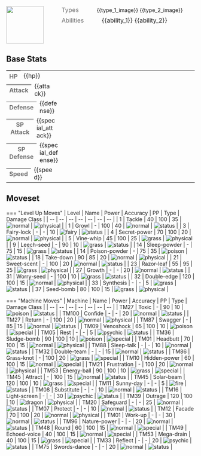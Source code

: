 <div style="display: flex; flex-direction: row; column-gap: 3rem; align-content: center;">
  <img src="../../img/pokemon/{{pokemon_name}}.png" width="100"/>

  <div>
    <div style="display: flex; flex-direction: row; column-gap: 3rem; alignt-items: center; margin-bottom: 0.5rem;">
      <p style="color: #737373; margin: 0px; font-size: 16px; font-weight: normal;">Types</p>
      <div style="display: flex; flex-direction: row; align-items: center; column-gap: 1rem">
        {{type_1_image}}
        {{type_2_image}}
      </div>
    </div>
    <div style="display: flex; flex-direction: row; column-gap: 3rem; alignt-items: center; ">
      <p style="color: #737373; margin: 0px;  font-weight: normal; font-size:16px;">Abilities</p>
      <div style="display: flex; flex-direction: row; align-items: center; font-size: 16px">
        {{ability_1}}
        {{ability_2}}
      </div>
    </div>
  </div>
</div>

## Base Stats
<table style="width: 100%">
  <tbody style="width: 100%;">
    <tr style="display: flex; align-items: center;">
      <th style="color: #737373;" >HP</th>
      <td style="border-top: none; width: 50px">{{hp}}</td>
      <td style="width: 100%; min-width: 450px; border-top: none;">
        <div style="width: {{hp_width}}%;" class="ranking-bar rank-{{hp_rank}}">
        </div>
      </td>
    </tr>
    <tr style="display: flex; align-items: center;">
      <th style="color: #737373;">Attack</th>
      <td style="border-top: none; width: 50px">{{attack}}</td>
      <td style="width: 100%; min-width: 450px; border-top: none;">
        <div style="width: {{atk_width}}%;" class="ranking-bar rank-{{atk_rank}}">
        </div>
      </td>
    </tr>
    <tr style="display: flex; align-items: center;">
      <th style="color: #737373;">Defense</th>
      <td style="border-top: none; width: 50px">{{defense}}</td>
      <td style="width: 100%; min-width: 450px; border-top: none;">
        <div style="width: {{def_width}}%;" class="ranking-bar rank-{{def_rank}}">
        </div>
      </td>
    </tr>
    <tr style="display: flex; align-items: center;">
      <th style="color: #737373;">SP Attack</th>
      <td style="border-top: none; width: 50px">{{special_attack}}</td>
      <td style="width: 100%; min-width: 450px; border-top: none;">
        <div style="width: {{sp_atk_width}}%;" class="ranking-bar rank-{{sp_atk_rank}}">
        </div>
      </td>
    </tr>
    <tr style="display: flex; align-items: center;">
      <th style="color: #737373;">SP Defense</th>
      <td style="border-top: none; width: 50px">{{special_defense}}</td>
      <td style="width: 100%; min-width: 450px; border-top: none;">
        <div style="width: {{sp_def_width}}%;" class="ranking-bar rank-{{sp_def_rank}}">
        </div>
      </td>
    </tr>
    <tr style="display: flex; align-items: center;">
      <th style="color: #737373;">Speed</th>
      <td style="border-top: none; width: 50px">{{speed}}</td>
      <td style="width: 100%; min-width: 450px; border-top: none;">
        <div style="width: {{speed_width}}%;" class="ranking-bar rank-{{speed_rank}}">
        </div>
      </td>
    </tr>
  </tbody>
</table>

## Moveset

=== "Level Up Moves"
    | Level | Name | Power | Accuracy | PP | Type | Damage Class |
    | -- | -- | -- | -- | -- | -- | -- |
    | 1 | Tackle | 40 | 100 | 35 | ![normal](../img/types/normal.png) | ![physical](../img/types/physical.png) |
    | 1 | Growl | - | 100 | 40 | ![normal](../img/types/normal.png) | ![status](../img/types/status.png) |
    | 3 | Fairy-lock | - | - | 10 | ![fairy](../img/types/fairy.png) | ![status](../img/types/status.png) |
    | 4 | Secret-power | 70 | 100 | 20 | ![normal](../img/types/normal.png) | ![physical](../img/types/physical.png) |
    | 5 | Vine-whip | 45 | 100 | 25 | ![grass](../img/types/grass.png) | ![physical](../img/types/physical.png) |
    | 9 | Leech-seed | - | 90 | 10 | ![grass](../img/types/grass.png) | ![status](../img/types/status.png) |
    | 14 | Sleep-powder | - | 75 | 15 | ![grass](../img/types/grass.png) | ![status](../img/types/status.png) |
    | 14 | Poison-powder | - | 75 | 35 | ![poison](../img/types/poison.png) | ![status](../img/types/status.png) |
    | 18 | Take-down | 90 | 85 | 20 | ![normal](../img/types/normal.png) | ![physical](../img/types/physical.png) |
    | 21 | Sweet-scent | - | 100 | 20 | ![normal](../img/types/normal.png) | ![status](../img/types/status.png) |
    | 23 | Razor-leaf | 55 | 95 | 25 | ![grass](../img/types/grass.png) | ![physical](../img/types/physical.png) |
    | 27 | Growth | - | - | 20 | ![normal](../img/types/normal.png) | ![status](../img/types/status.png) |
    | 31 | Worry-seed | - | 100 | 10 | ![grass](../img/types/grass.png) | ![status](../img/types/status.png) |
    | 32 | Double-edge | 120 | 100 | 15 | ![normal](../img/types/normal.png) | ![physical](../img/types/physical.png) |
    | 33 | Synthesis | - | - | 5 | ![grass](../img/types/grass.png) | ![status](../img/types/status.png) |
    | 37 | Seed-bomb | 80 | 100 | 15 | ![grass](../img/types/grass.png) | ![physical](../img/types/physical.png) |

=== "Machine Moves"
    | Machine | Name | Power | Accuracy | PP | Type | Damage Class |
    | -- | -- | -- | -- | -- | -- | -- |
    | TM27 | Toxic | - | 90 | 10 | ![poison](../img/types/poison.png) | ![status](../img/types/status.png) |
    | TM100 | Confide | - | - | 20 | ![normal](../img/types/normal.png) | ![status](../img/types/status.png) |
    | TM27 | Return | - | 100 | 20 | ![normal](../img/types/normal.png) | ![physical](../img/types/physical.png) |
    | TM87 | Swagger | - | 85 | 15 | ![normal](../img/types/normal.png) | ![status](../img/types/status.png) |
    | TM09 | Venoshock | 65 | 100 | 10 | ![poison](../img/types/poison.png) | ![special](../img/types/special.png) |
    | TM05 | Rest | - | - | 5 | ![psychic](../img/types/psychic.png) | ![status](../img/types/status.png) |
    | TM36 | Sludge-bomb | 90 | 100 | 10 | ![poison](../img/types/poison.png) | ![special](../img/types/special.png) |
    | TM01 | Headbutt | 70 | 100 | 15 | ![normal](../img/types/normal.png) | ![physical](../img/types/physical.png) |
    | TM88 | Sleep-talk | - | - | 10 | ![normal](../img/types/normal.png) | ![status](../img/types/status.png) |
    | TM32 | Double-team | - | - | 15 | ![normal](../img/types/normal.png) | ![status](../img/types/status.png) |
    | TM86 | Grass-knot | - | 100 | 20 | ![grass](../img/types/grass.png) | ![special](../img/types/special.png) |
    | TM10 | Hidden-power | 60 | 100 | 15 | ![normal](../img/types/normal.png) | ![special](../img/types/special.png) |
    | TM21 | Frustration | - | 100 | 20 | ![normal](../img/types/normal.png) | ![physical](../img/types/physical.png) |
    | TM53 | Energy-ball | 90 | 100 | 10 | ![grass](../img/types/grass.png) | ![special](../img/types/special.png) |
    | TM45 | Attract | - | 100 | 15 | ![normal](../img/types/normal.png) | ![status](../img/types/status.png) |
    | TM45 | Solar-beam | 120 | 100 | 10 | ![grass](../img/types/grass.png) | ![special](../img/types/special.png) |
    | TM11 | Sunny-day | - | - | 5 | ![fire](../img/types/fire.png) | ![status](../img/types/status.png) |
    | TM08 | Substitute | - | - | 10 | ![normal](../img/types/normal.png) | ![status](../img/types/status.png) |
    | TM16 | Light-screen | - | - | 30 | ![psychic](../img/types/psychic.png) | ![status](../img/types/status.png) |
    | TM39 | Outrage | 120 | 100 | 10 | ![dragon](../img/types/dragon.png) | ![physical](../img/types/physical.png) |
    | TM20 | Safeguard | - | - | 25 | ![normal](../img/types/normal.png) | ![status](../img/types/status.png) |
    | TM07 | Protect | - | - | 10 | ![normal](../img/types/normal.png) | ![status](../img/types/status.png) |
    | TM12 | Facade | 70 | 100 | 20 | ![normal](../img/types/normal.png) | ![physical](../img/types/physical.png) |
    | TM01 | Work-up | - | - | 30 | ![normal](../img/types/normal.png) | ![status](../img/types/status.png) |
    | TM96 | Nature-power | - | - | 20 | ![normal](../img/types/normal.png) | ![status](../img/types/status.png) |
    | TM48 | Round | 60 | 100 | 15 | ![normal](../img/types/normal.png) | ![special](../img/types/special.png) |
    | TM49 | Echoed-voice | 40 | 100 | 15 | ![normal](../img/types/normal.png) | ![special](../img/types/special.png) |
    | TM53 | Mega-drain | 40 | 100 | 15 | ![grass](../img/types/grass.png) | ![special](../img/types/special.png) |
    | TM33 | Reflect | - | - | 20 | ![psychic](../img/types/psychic.png) | ![status](../img/types/status.png) |
    | TM75 | Swords-dance | - | - | 20 | ![normal](../img/types/normal.png) | ![status](../img/types/status.png) |

